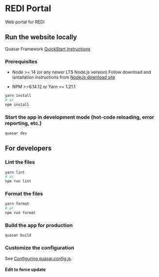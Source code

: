 # REDI Portal

Web portal for REDI

## Run the website locally
Quasar Framework [QuickStart Instructions](https://quasar.dev/start/quick-start/)

### Prerequisites
* Node >= 14 (or any newer LTS Node.js version)
Follow download and isntallation instructions from [NodeJs download site](https://nodejs.org/en/download)

* NPM >=6.14.12 or Yarn >= 1.21.1

```bash
yarn install
# or
npm install
```

### Start the app in development mode (hot-code reloading, error reporting, etc.)
```bash
quasar dev
```

## For developers

### Lint the files
```bash
yarn lint
# or
npm run lint
```


### Format the files
```bash
yarn format
# or
npm run format
```



### Build the app for production
```bash
quasar build
```

### Customize the configuration
See [Configuring quasar.config.js](https://v2.quasar.dev/quasar-cli-vite/quasar-config-js).

#### Edit to force update
